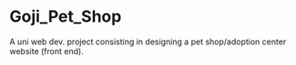 # Goji_Pet_Shop
A uni web dev. project consisting in designing a pet shop/adoption center website (front end).
